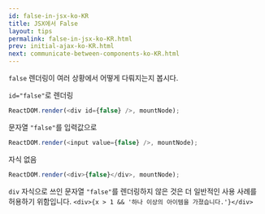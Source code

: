 ```yaml
---
id: false-in-jsx-ko-KR
title: JSX에서 False
layout: tips
permalink: false-in-jsx-ko-KR.html
prev: initial-ajax-ko-KR.html
next: communicate-between-components-ko-KR.html
---
```


`false` 렌더링이 여러 상황에서 어떻게 다뤄지는지 봅시다.

`id="false"`로 렌더링

```js
ReactDOM.render(<div id={false} />, mountNode);
```

문자열 `"false"`를 입력값으로

```js
ReactDOM.render(<input value={false} />, mountNode);
```

자식 없음

```js
ReactDOM.render(<div>{false}</div>, mountNode);
```

`div` 자식으로 쓰인 문자열 `"false"`를 렌더링하지 않은 것은 더 일반적인 사용 사례를 허용하기 위함입니다. `<div>{x > 1 && '하나 이상의 아이템을 가졌습니다.'}</div>`
